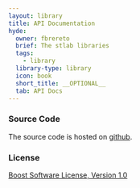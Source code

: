 ```yaml
---
layout: library
title: API Documentation
hyde:
  owner: fbrereto
  brief: The stlab libraries
  tags:
    - library
  library-type: library
  icon: book
  short_title: __OPTIONAL__
  tab: API Docs
---
```


### Source Code

The source code is hosted on [github](https://github.com/stlab/libraries).

### License ###

[Boost Software License, Version 1.0](https://www.boost.org/LICENSE_1_0.txt)
